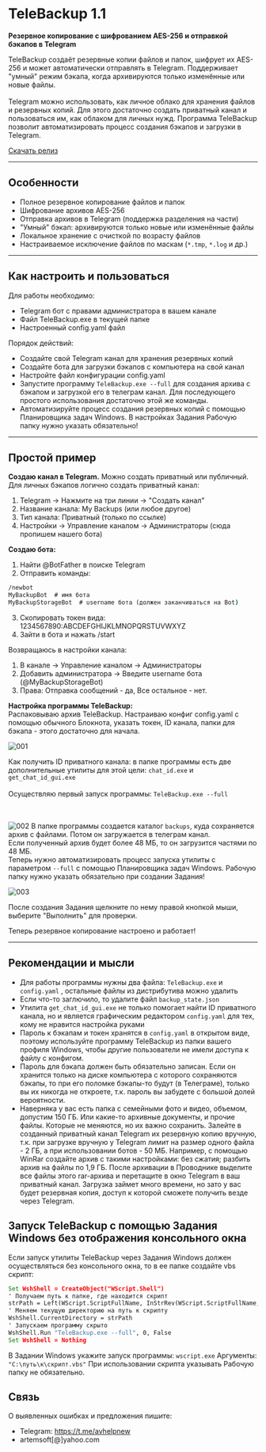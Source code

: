 # TeleBackup 1.1

**Резервное копирование с шифрованием AES-256 и отправкой бэкапов в Telegram**

TeleBackup создаёт резервные копии файлов и папок, шифрует их AES-256 и может автоматически отправлять в Telegram. Поддерживает "умный" режим бэкапа, когда архивируются только изменённые или новые файлы. <br><br>
Telegram можно использовать, как личное облако для хранения файлов и резервных копий. Для этого достаточно создать приватный канал и пользоваться им, как облаком для личных нужд. Программа TeleBackup позволит автоматизировать процесс создания бэкапов и загрузки в Telegram.


[Скачать релиз](https://github.com/artemsoft2025/TeleBackup/releases/download/v1.0.0/TeleBackup.zip)

---

## Особенности

- Полное резервное копирование файлов и папок
- Шифрование архивов AES-256
- Отправка архивов в Telegram (поддержка разделения на части)
- "Умный" бэкап: архивируются только новые или изменённые файлы
- Локальное хранение с очисткой по возрасту файлов
- Настраиваемое исключение файлов по маскам (`*.tmp`, `*.log` и др.)

---

## Как настроить и пользоваться

Для работы необходимо:
- Telegram бот с правами администратора в вашем канале
- Файл TeleBackup.exe в текущей папке
- Настроенный config.yaml файл

Порядок действий:
- Создайте свой Telegram канал для хранения резервных копий
- Создайте бота для загрузки бэкапов с компьютера на свой канал
- Настройте файл конфигурации config.yaml 
- Запустите программу `TeleBackup.exe --full` для создания архива с бэкапом и загрузкой его в телеграм канал. Для последующего простого использования достаточно этой же команды.
- Автоматизируйте процесс создания резервных копий с помощью Планировщика задач Windows. В настройках Задания Рабочую папку нужно указать обязательно!

---

## Простой пример

**Создаю канал в Telegram.** Можно создать приватный или публичный. Для личных бэкапов логично создать приватный канал:
1. Telegram → Нажмите на три линии → "Создать канал"
2. Название канала: My Backups (или любое другое)
3. Тип канала: Приватный (только по ссылке)
4. Настройки → Управление каналом → Администраторы (сюда пропишем нашего бота)

**Создаю бота:**
1. Найти @BotFather в поиске Telegram
2. Отправить команды:
```cmd
/newbot
MyBackupBot  # имя бота
MyBackupStorageBot  # username бота (должен заканчиваться на Bot)
```
3. Скопировать токен вида: 1234567890:ABCDEFGHIJKLMNOPQRSTUVWXYZ
4. Зайти в бота и нажать /start

Возвращаюсь в настройки канала:
1. В канале → Управление каналом → Администраторы
2. Добавить администратора → Введите username бота (@MyBackupStorageBot)
3. Права: Отправка сообщений - да, Все остальное - нет.

**Настройка программы TeleBackup:**<br>
Распаковываю архив TeleBackup. Настраиваю конфиг config.yaml с помощью обычного Блокнота, указать токен, ID канала, папки для бэкапа - этого достаточно для начала.

![001](img/001.png)

Как получить ID приватного канала: в папке программы есть две дополнительные утилиты для этой цели: `chat_id.exe` и `get_chat_id_gui.exe` 
<br><br>
Осуществляю первый запуск программы: `TeleBackup.exe --full`

<br><br>
![002](img/002.png)
В папке программы создается каталог `backups`, куда сохраняется архив с файлами. Потом он загружается в телеграм канал. <br>
Если полученный архив будет более 48 МБ, то он загрузится частями по 48 МБ.<br>
Теперь нужно автоматизировать процесс запуска утилиты с параметром `--full` с помощью Планировщика задач Windows. Рабочую папку нужно указать обязательно при создании Задания!

![003](img/003.png)

После создания Задания щелкните по нему правой кнопкой мыши, выберите "Выполнить" для проверки.

Теперь резервное копирование настроено и работает!

---

## Рекомендации и мысли

- Для работы программы нужны два файла: `TeleBackup.exe` и `config.yaml` , остальные файлы из дистрибутива можно удалить
- Если что-то заглючило, то удалите файл `backup_state.json` 
- Утилита `get_chat_id_gui.exe` не только помогает найти ID приватного канала, но и является графическим редактором `config.yaml` для тех, кому не нравится настройка руками
- Пароль к бэкапам и токен хранятся в `config.yaml` в открытом виде, поэтому используйте программу TeleBackup из папки вашего профиля Windows, чтобы другие пользователи не имели доступа к файлу с конфигом. 
- Пароль для бэкапа должен быть обязательно записан. Если он хранится только на диске компьютера с которого сохраняются бэкапы, то при его поломке бэкапы-то будут (в Телеграме), только вы их никогда не откроете, т.к. пароль вы забудете с большой долей вероятности.
- Наверняка у вас есть папка с семейными фото и видео, объемом, допустим 150 ГБ. Или какие-то архивные документы, и прочие файлы. Которые не меняются, но их важно сохранить. Залейте в созданный приватный канал Telegram их резервную копию вручную, т.к. при загрузке вручную у Telegram лимит на размер одного файла - 2 ГБ, а при использовании ботов - 50 МБ. Например, с помощью WinRar создайте архив с такими настройками: без сжатия; разбить архив на файлы по 1,9 ГБ. После архивации в Проводнике выделите все файлы этого rar-архива и перетащите в окно Telegram в ваш приватный канал. Загрузка займет много времени, но зато у вас будет резервная копия, доступ к которой сможете получить везде через Telegram.

## Запуск TeleBackup с помощью Задания Windows без отображения консольного окна

Если запуск утилиты TeleBackup через Задания Windows должен осуществляться без консольного окна, то в ее папке создайте vbs скрипт:
```cmd
Set WshShell = CreateObject("WScript.Shell")
' Получаем путь к папке, где находится скрипт
strPath = Left(WScript.ScriptFullName, InStrRev(WScript.ScriptFullName, "\"))
' Меняем текущую директорию на путь к скрипту
WshShell.CurrentDirectory = strPath
' Запускаем программу скрыто
WshShell.Run "TeleBackup.exe --full", 0, False
Set WshShell = Nothing
```
В Задании Windows укажите запуск программы:
`wscript.exe`
Аргументы:
`"C:\путь\к\скрипт.vbs"`
При использовании скрипта указывать Рабочую папку не обязательно.

## Связь

О выявленных ошибках и предложения пишите:
- Telegram: https://t.me/avhelpnew
- artemsoft[@]yahoo.com
